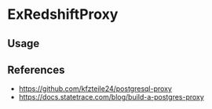 # ExRedshiftProxy


## Usage


## References

- https://github.com/kfzteile24/postgresql-proxy
- https://docs.statetrace.com/blog/build-a-postgres-proxy
